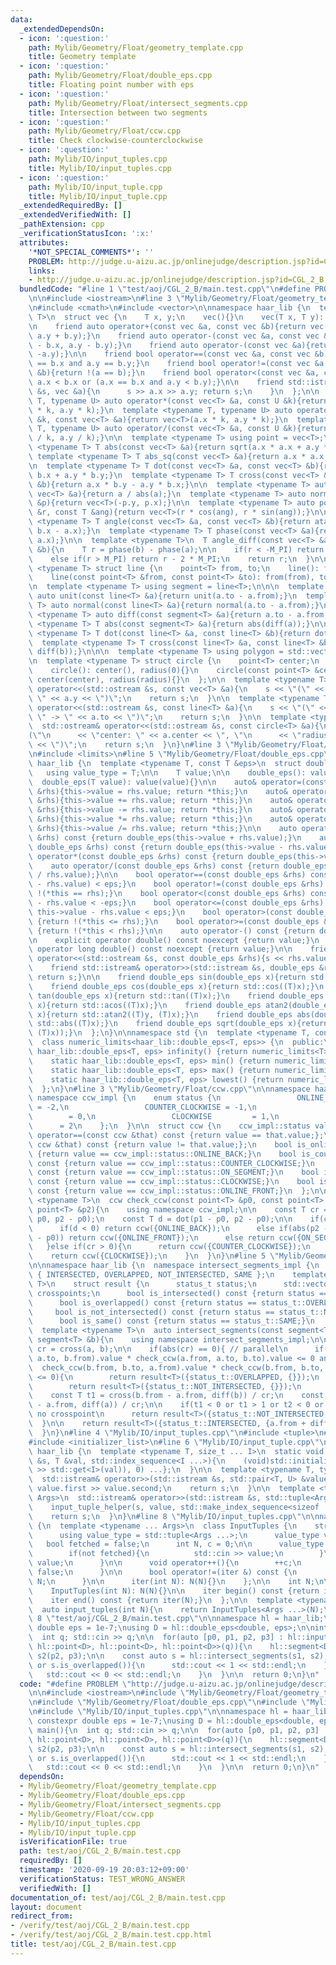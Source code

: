 ```yaml
---
data:
  _extendedDependsOn:
  - icon: ':question:'
    path: Mylib/Geometry/Float/geometry_template.cpp
    title: Geometry template
  - icon: ':question:'
    path: Mylib/Geometry/Float/double_eps.cpp
    title: Floating point number with eps
  - icon: ':question:'
    path: Mylib/Geometry/Float/intersect_segments.cpp
    title: Intersection between two segments
  - icon: ':question:'
    path: Mylib/Geometry/Float/ccw.cpp
    title: Check clockwise-counterclockwise
  - icon: ':question:'
    path: Mylib/IO/input_tuples.cpp
    title: Mylib/IO/input_tuples.cpp
  - icon: ':question:'
    path: Mylib/IO/input_tuple.cpp
    title: Mylib/IO/input_tuple.cpp
  _extendedRequiredBy: []
  _extendedVerifiedWith: []
  _pathExtension: cpp
  _verificationStatusIcon: ':x:'
  attributes:
    '*NOT_SPECIAL_COMMENTS*': ''
    PROBLEM: http://judge.u-aizu.ac.jp/onlinejudge/description.jsp?id=CGL_2_B
    links:
    - http://judge.u-aizu.ac.jp/onlinejudge/description.jsp?id=CGL_2_B
  bundledCode: "#line 1 \"test/aoj/CGL_2_B/main.test.cpp\"\n#define PROBLEM \"http://judge.u-aizu.ac.jp/onlinejudge/description.jsp?id=CGL_2_B\"\
    \n\n#include <iostream>\n#line 3 \"Mylib/Geometry/Float/geometry_template.cpp\"\
    \n#include <cmath>\n#include <vector>\n\nnamespace haar_lib {\n  template <typename\
    \ T>\n  struct vec {\n    T x, y;\n    vec(){}\n    vec(T x, T y): x(x), y(y){}\n\
    \n    friend auto operator+(const vec &a, const vec &b){return vec(a.x + b.x,\
    \ a.y + b.y);}\n    friend auto operator-(const vec &a, const vec &b){return vec(a.x\
    \ - b.x, a.y - b.y);}\n    friend auto operator-(const vec &a){return vec(-a.x,\
    \ -a.y);}\n\n    friend bool operator==(const vec &a, const vec &b){return a.x\
    \ == b.x and a.y == b.y;}\n    friend bool operator!=(const vec &a, const vec\
    \ &b){return !(a == b);}\n    friend bool operator<(const vec &a, const vec &b){return\
    \ a.x < b.x or (a.x == b.x and a.y < b.y);}\n\n    friend std::istream& operator>>(std::istream\
    \ &s, vec &a){\n      s >> a.x >> a.y; return s;\n    }\n  };\n\n  template <typename\
    \ T, typename U> auto operator*(const vec<T> &a, const U &k){return vec<T>(a.x\
    \ * k, a.y * k);}\n  template <typename T, typename U> auto operator*(const U\
    \ &k, const vec<T> &a){return vec<T>(a.x * k, a.y * k);}\n  template <typename\
    \ T, typename U> auto operator/(const vec<T> &a, const U &k){return vec<T>(a.x\
    \ / k, a.y / k);}\n\n  template <typename T> using point = vec<T>;\n\n  template\
    \ <typename T> T abs(const vec<T> &a){return sqrt(a.x * a.x + a.y * a.y);}\n \
    \ template <typename T> T abs_sq(const vec<T> &a){return a.x * a.x + a.y * a.y;}\n\
    \n  template <typename T> T dot(const vec<T> &a, const vec<T> &b){return a.x *\
    \ b.x + a.y * b.y;}\n  template <typename T> T cross(const vec<T> &a, const vec<T>\
    \ &b){return a.x * b.y - a.y * b.x;}\n\n  template <typename T> auto unit(const\
    \ vec<T> &a){return a / abs(a);}\n  template <typename T> auto normal(const vec<T>\
    \ &p){return vec<T>(-p.y, p.x);}\n\n  template <typename T> auto polar(const T\
    \ &r, const T &ang){return vec<T>(r * cos(ang), r * sin(ang));}\n\n  template\
    \ <typename T> T angle(const vec<T> &a, const vec<T> &b){return atan2(b.y - a.y,\
    \ b.x - a.x);}\n  template <typename T> T phase(const vec<T> &a){return atan2(a.y,\
    \ a.x);}\n\n  template <typename T>\n  T angle_diff(const vec<T> &a, const vec<T>\
    \ &b){\n    T r = phase(b) - phase(a);\n\n    if(r < -M_PI) return r + 2 * M_PI;\n\
    \    else if(r > M_PI) return r - 2 * M_PI;\n    return r;\n  }\n\n\n  template\
    \ <typename T> struct line {\n    point<T> from, to;\n    line(): from(), to(){}\n\
    \    line(const point<T> &from, const point<T> &to): from(from), to(to){}\n  };\n\
    \n  template <typename T> using segment = line<T>;\n\n\n  template <typename T>\
    \ auto unit(const line<T> &a){return unit(a.to - a.from);}\n  template <typename\
    \ T> auto normal(const line<T> &a){return normal(a.to - a.from);}\n\n  template\
    \ <typename T> auto diff(const segment<T> &a){return a.to - a.from;}\n\n  template\
    \ <typename T> T abs(const segment<T> &a){return abs(diff(a));}\n\n  template\
    \ <typename T> T dot(const line<T> &a, const line<T> &b){return dot(diff(a), diff(b));}\n\
    \  template <typename T> T cross(const line<T> &a, const line<T> &b){return cross(diff(a),\
    \ diff(b));}\n\n\n  template <typename T> using polygon = std::vector<point<T>>;\n\
    \n  template <typename T> struct circle {\n    point<T> center;\n    T radius;\n\
    \    circle(): center(), radius(0){}\n    circle(const point<T> &center, T radius):\
    \ center(center), radius(radius){}\n  };\n\n  template <typename T>\n  std::ostream&\
    \ operator<<(std::ostream &s, const vec<T> &a){\n    s << \"(\" << a.x << \",\
    \ \" << a.y << \")\";\n    return s;\n  }\n\n  template <typename T>\n  std::ostream&\
    \ operator<<(std::ostream &s, const line<T> &a){\n    s << \"(\" << a.from <<\
    \ \" -> \" << a.to << \")\";\n    return s;\n  }\n\n  template <typename T>\n\
    \  std::ostream& operator<<(std::ostream &s, const circle<T> &a){\n    s << \"\
    (\"\n      << \"center: \" << a.center << \", \"\n      << \"radius: \" << a.radius\
    \ << \")\";\n    return s;\n  }\n}\n#line 3 \"Mylib/Geometry/Float/double_eps.cpp\"\
    \n#include <limits>\n#line 5 \"Mylib/Geometry/Float/double_eps.cpp\"\n\nnamespace\
    \ haar_lib {\n  template <typename T, const T &eps>\n  struct double_eps {\n \
    \   using value_type = T;\n\n    T value;\n\n    double_eps(): value(0){}\n  \
    \  double_eps(T value): value(value){}\n\n    auto& operator=(const double_eps\
    \ &rhs){this->value = rhs.value; return *this;}\n    auto& operator+=(const double_eps\
    \ &rhs){this->value += rhs.value; return *this;}\n    auto& operator-=(const double_eps\
    \ &rhs){this->value -= rhs.value; return *this;}\n    auto& operator*=(const double_eps\
    \ &rhs){this->value *= rhs.value; return *this;}\n    auto& operator/=(const double_eps\
    \ &rhs){this->value /= rhs.value; return *this;}\n\n    auto operator+(const double_eps\
    \ &rhs) const {return double_eps(this->value + rhs.value);}\n    auto operator-(const\
    \ double_eps &rhs) const {return double_eps(this->value - rhs.value);}\n    auto\
    \ operator*(const double_eps &rhs) const {return double_eps(this->value * rhs.value);}\n\
    \    auto operator/(const double_eps &rhs) const {return double_eps(this->value\
    \ / rhs.value);}\n\n    bool operator==(const double_eps &rhs) const {return std::abs(this->value\
    \ - rhs.value) < eps;}\n    bool operator!=(const double_eps &rhs) const {return\
    \ !(*this == rhs);}\n    bool operator<(const double_eps &rhs) const {return this->value\
    \ - rhs.value < -eps;}\n    bool operator<=(const double_eps &rhs) const {return\
    \ this->value - rhs.value < eps;}\n    bool operator>(const double_eps &rhs) const\
    \ {return !(*this <= rhs);}\n    bool operator>=(const double_eps &rhs) const\
    \ {return !(*this < rhs);}\n\n    auto operator-() const {return double_eps(-(this->value));}\n\
    \n    explicit operator double() const noexcept {return value;}\n    explicit\
    \ operator long double() const noexcept {return value;}\n\n    friend std::ostream&\
    \ operator<<(std::ostream &s, const double_eps &rhs){s << rhs.value; return s;}\n\
    \    friend std::istream& operator>>(std::istream &s, double_eps &rhs){s >> rhs.value;\
    \ return s;}\n\n    friend double_eps sin(double_eps x){return std::sin((T)x);}\n\
    \    friend double_eps cos(double_eps x){return std::cos((T)x);}\n    friend double_eps\
    \ tan(double_eps x){return std::tan((T)x);}\n    friend double_eps acos(double_eps\
    \ x){return std::acos((T)x);}\n    friend double_eps atan2(double_eps y, double_eps\
    \ x){return std::atan2((T)y, (T)x);}\n    friend double_eps abs(double_eps x){return\
    \ std::abs((T)x);}\n    friend double_eps sqrt(double_eps x){return std::sqrt(std::max<T>(0,\
    \ (T)x));}\n  };\n}\n\nnamespace std {\n  template <typename T, const T &eps>\n\
    \  class numeric_limits<haar_lib::double_eps<T, eps>> {\n  public:\n    static\
    \ haar_lib::double_eps<T, eps> infinity() {return numeric_limits<T>::infinity();}\n\
    \    static haar_lib::double_eps<T, eps> min() {return numeric_limits<T>::min();}\n\
    \    static haar_lib::double_eps<T, eps> max() {return numeric_limits<T>::max();}\n\
    \    static haar_lib::double_eps<T, eps> lowest() {return numeric_limits<T>::lowest();}\n\
    \  };\n}\n#line 3 \"Mylib/Geometry/Float/ccw.cpp\"\n\nnamespace haar_lib {\n \
    \ namespace ccw_impl {\n    enum status {\n                 ONLINE_BACK      \
    \ = -2,\n                 COUNTER_CLOCKWISE = -1,\n                 ON_SEGMENT\
    \        = 0,\n                 CLOCKWISE         = 1,\n                 ONLINE_FRONT\
    \      = 2\n    };\n  }\n\n  struct ccw {\n    ccw_impl::status value;\n    bool\
    \ operator==(const ccw &that) const {return value == that.value;};\n    bool operator!=(const\
    \ ccw &that) const {return value != that.value;};\n    bool is_online_back() const\
    \ {return value == ccw_impl::status::ONLINE_BACK;}\n    bool is_counter_clockwise()\
    \ const {return value == ccw_impl::status::COUNTER_CLOCKWISE;}\n    bool is_on_segment()\
    \ const {return value == ccw_impl::status::ON_SEGMENT;}\n    bool is_clockwise()\
    \ const {return value == ccw_impl::status::CLOCKWISE;}\n    bool is_online_front()\
    \ const {return value == ccw_impl::status::ONLINE_FRONT;}\n  };\n\n  template\
    \ <typename T>\n  ccw check_ccw(const point<T> &p0, const point<T> &p1, const\
    \ point<T> &p2){\n    using namespace ccw_impl;\n\n    const T cr = cross(p1 -\
    \ p0, p2 - p0);\n    const T d = dot(p1 - p0, p2 - p0);\n\n    if(cr == 0){\n\
    \      if(d < 0) return ccw({ONLINE_BACK});\n      else if(abs(p2 - p0) > abs(p1\
    \ - p0)) return ccw({ONLINE_FRONT});\n      else return ccw({ON_SEGMENT});\n \
    \   }else if(cr > 0){\n      return ccw({COUNTER_CLOCKWISE});\n    }else{\n  \
    \    return ccw({CLOCKWISE});\n    }\n  }\n}\n#line 5 \"Mylib/Geometry/Float/intersect_segments.cpp\"\
    \n\nnamespace haar_lib {\n  namespace intersect_segments_impl {\n    enum status_t\
    \ { INTERSECTED, OVERLAPPED, NOT_INTERSECTED, SAME };\n    template <typename\
    \ T>\n    struct result {\n      status_t status;\n      std::vector<point<T>>\
    \ crosspoints;\n      bool is_intersected() const {return status == status_t::INTERSECTED;}\n\
    \      bool is_overlapped() const {return status == status_t::OVERLAPPED;}\n \
    \     bool is_not_intersected() const {return status == status_t::NOT_INTERSECTED;}\n\
    \      bool is_same() const {return status == status_t::SAME;}\n    };\n  }\n\n\
    \  template <typename T>\n  auto intersect_segments(const segment<T> &a, const\
    \ segment<T> &b){\n    using namespace intersect_segments_impl;\n\n    const T\
    \ cr = cross(a, b);\n\n    if(abs(cr) == 0){ // parallel\n      if(check_ccw(a.from,\
    \ a.to, b.from).value * check_ccw(a.from, a.to, b.to).value <= 0 and\n       \
    \  check_ccw(b.from, b.to, a.from).value * check_ccw(b.from, b.to, a.to).value\
    \ <= 0){\n        return result<T>({status_t::OVERLAPPED, {}});\n      }else{\n\
    \        return result<T>({status_t::NOT_INTERSECTED, {}});\n      }\n    }\n\n\
    \    const T t1 = cross(b.from - a.from, diff(b)) / cr;\n    const T t2 = cross(b.from\
    \ - a.from, diff(a)) / cr;\n\n    if(t1 < 0 or t1 > 1 or t2 < 0 or t2 > 1){ //\
    \ no crosspoint\n      return result<T>({status_t::NOT_INTERSECTED, {}});\n  \
    \  }\n\n    return result<T>({status_t::INTERSECTED, {a.from + diff(a) * t1}});\n\
    \  }\n}\n#line 4 \"Mylib/IO/input_tuples.cpp\"\n#include <tuple>\n#include <utility>\n\
    #include <initializer_list>\n#line 6 \"Mylib/IO/input_tuple.cpp\"\n\nnamespace\
    \ haar_lib {\n  template <typename T, size_t ... I>\n  static void input_tuple_helper(std::istream\
    \ &s, T &val, std::index_sequence<I ...>){\n    (void)std::initializer_list<int>{(void(s\
    \ >> std::get<I>(val)), 0) ...};\n  }\n\n  template <typename T, typename U>\n\
    \  std::istream& operator>>(std::istream &s, std::pair<T, U> &value){\n    s >>\
    \ value.first >> value.second;\n    return s;\n  }\n\n  template <typename ...\
    \ Args>\n  std::istream& operator>>(std::istream &s, std::tuple<Args ...> &value){\n\
    \    input_tuple_helper(s, value, std::make_index_sequence<sizeof ... (Args)>());\n\
    \    return s;\n  }\n}\n#line 8 \"Mylib/IO/input_tuples.cpp\"\n\nnamespace haar_lib\
    \ {\n  template <typename ... Args>\n  class InputTuples {\n    struct iter {\n\
    \      using value_type = std::tuple<Args ...>;\n      value_type value;\n   \
    \   bool fetched = false;\n      int N, c = 0;\n\n      value_type operator*(){\n\
    \        if(not fetched){\n          std::cin >> value;\n        }\n        return\
    \ value;\n      }\n\n      void operator++(){\n        ++c;\n        fetched =\
    \ false;\n      }\n\n      bool operator!=(iter &) const {\n        return c <\
    \ N;\n      }\n\n      iter(int N): N(N){}\n    };\n\n    int N;\n\n  public:\n\
    \    InputTuples(int N): N(N){}\n\n    iter begin() const {return iter(N);}\n\
    \    iter end() const {return iter(N);}\n  };\n\n  template <typename ... Args>\n\
    \  auto input_tuples(int N){\n    return InputTuples<Args ...>(N);\n  }\n}\n#line\
    \ 8 \"test/aoj/CGL_2_B/main.test.cpp\"\n\nnamespace hl = haar_lib;\n\nstatic constexpr\
    \ double eps = 1e-7;\nusing D = hl::double_eps<double, eps>;\n\nint main(){\n\
    \  int q; std::cin >> q;\n\n  for(auto [p0, p1, p2, p3] : hl::input_tuples<hl::point<D>,\
    \ hl::point<D>, hl::point<D>, hl::point<D>>(q)){\n    hl::segment<D> s1(p0, p1),\
    \ s2(p2, p3);\n\n    const auto s = hl::intersect_segments(s1, s2);\n    if(s.is_intersected()\
    \ or s.is_overlapped()){\n      std::cout << 1 << std::endl;\n    }else{\n   \
    \   std::cout << 0 << std::endl;\n    }\n  }\n\n  return 0;\n}\n"
  code: "#define PROBLEM \"http://judge.u-aizu.ac.jp/onlinejudge/description.jsp?id=CGL_2_B\"\
    \n\n#include <iostream>\n#include \"Mylib/Geometry/Float/geometry_template.cpp\"\
    \n#include \"Mylib/Geometry/Float/double_eps.cpp\"\n#include \"Mylib/Geometry/Float/intersect_segments.cpp\"\
    \n#include \"Mylib/IO/input_tuples.cpp\"\n\nnamespace hl = haar_lib;\n\nstatic\
    \ constexpr double eps = 1e-7;\nusing D = hl::double_eps<double, eps>;\n\nint\
    \ main(){\n  int q; std::cin >> q;\n\n  for(auto [p0, p1, p2, p3] : hl::input_tuples<hl::point<D>,\
    \ hl::point<D>, hl::point<D>, hl::point<D>>(q)){\n    hl::segment<D> s1(p0, p1),\
    \ s2(p2, p3);\n\n    const auto s = hl::intersect_segments(s1, s2);\n    if(s.is_intersected()\
    \ or s.is_overlapped()){\n      std::cout << 1 << std::endl;\n    }else{\n   \
    \   std::cout << 0 << std::endl;\n    }\n  }\n\n  return 0;\n}\n"
  dependsOn:
  - Mylib/Geometry/Float/geometry_template.cpp
  - Mylib/Geometry/Float/double_eps.cpp
  - Mylib/Geometry/Float/intersect_segments.cpp
  - Mylib/Geometry/Float/ccw.cpp
  - Mylib/IO/input_tuples.cpp
  - Mylib/IO/input_tuple.cpp
  isVerificationFile: true
  path: test/aoj/CGL_2_B/main.test.cpp
  requiredBy: []
  timestamp: '2020-09-19 20:03:12+09:00'
  verificationStatus: TEST_WRONG_ANSWER
  verifiedWith: []
documentation_of: test/aoj/CGL_2_B/main.test.cpp
layout: document
redirect_from:
- /verify/test/aoj/CGL_2_B/main.test.cpp
- /verify/test/aoj/CGL_2_B/main.test.cpp.html
title: test/aoj/CGL_2_B/main.test.cpp
---
```

